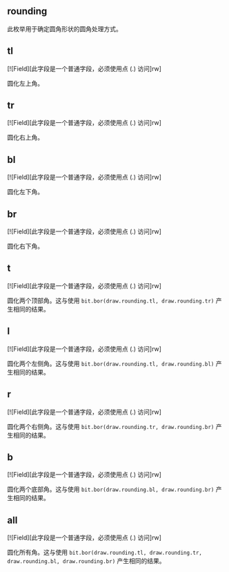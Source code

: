 ## rounding

此枚举用于确定圆角形状的圆角处理方式。

## tl

[![Field][此字段是一个普通字段，必须使用点 (.) 访问]rw]

圆化左上角。

## tr

[![Field][此字段是一个普通字段，必须使用点 (.) 访问]rw]

圆化右上角。

## bl

[![Field][此字段是一个普通字段，必须使用点 (.) 访问]rw]

圆化左下角。

## br

[![Field][此字段是一个普通字段，必须使用点 (.) 访问]rw]

圆化右下角。

## t

[![Field][此字段是一个普通字段，必须使用点 (.) 访问]rw]

圆化两个顶部角。这与使用 `bit.bor(draw.rounding.tl, draw.rounding.tr)` 产生相同的结果。

## l

[![Field][此字段是一个普通字段，必须使用点 (.) 访问]rw]

圆化两个左侧角。这与使用 `bit.bor(draw.rounding.tl, draw.rounding.bl)` 产生相同的结果。

## r

[![Field][此字段是一个普通字段，必须使用点 (.) 访问]rw]

圆化两个右侧角。这与使用 `bit.bor(draw.rounding.tr, draw.rounding.br)` 产生相同的结果。

## b

[![Field][此字段是一个普通字段，必须使用点 (.) 访问]rw]

圆化两个底部角。这与使用 `bit.bor(draw.rounding.bl, draw.rounding.br)` 产生相同的结果。

## all

[![Field][此字段是一个普通字段，必须使用点 (.) 访问]rw]

圆化所有角。这与使用 `bit.bor(draw.rounding.tl, draw.rounding.tr, draw.rounding.bl, draw.rounding.br)` 产生相同的结果。